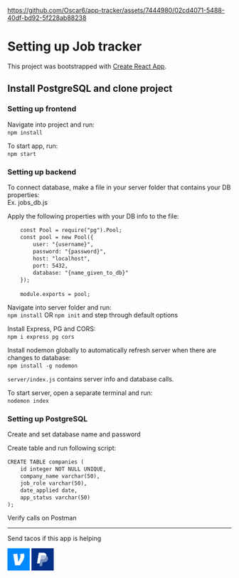 https://github.com/Oscar6/app-tracker/assets/7444980/02cd4071-5488-40df-bd92-5f228ab88238


# Setting up Job tracker

This project was bootstrapped with [Create React App](https://github.com/facebook/create-react-app).

## Install PostgreSQL and clone project


### Setting up frontend

Navigate into project and run:\
	`npm install`

To start app, run:\
	`npm start`


### Setting up backend

To connect database, make a file in your server folder that contains your DB properties:\
	Ex. jobs_db.js

Apply the following properties with your DB info to the file:

```
	const Pool = require("pg").Pool;
	const pool = new Pool({
		user: "{username}",
		password: "{password}",
		host: "localhost",
		port: 5432,
		database: "{name_given_to_db}"
	});

	module.exports = pool;
```

Navigate into server folder and run:\
	`npm install` OR `npm init` and step through default options

Install Express, PG and CORS:\
	`npm i express pg cors`

Install nodemon globally to automatically refresh server when there are changes to database:\
	`npm install -g nodemon`

`server/index.js` contains server info and database calls.

To start server, open a separate terminal and run:\
	`nodemon index`


### Setting up PostgreSQL

Create and set database name and password

Create table and run following script:

```
CREATE TABLE companies (
    id integer NOT NULL UNIQUE,
    company_name varchar(50),
    job_role varchar(50),
    date_applied date,
    app_status varchar(50)
);
```

Verify calls on Postman

****** ****** ****** ******
Send tacos if this app is helping


[<img alt="alt_text" width="50px" src="https://github.com/Oscar6/app-tracker/blob/main/public/images/venmo_Oscar-M.png?raw=true" />](https://account.venmo.com/u/Oscar-M) [<img alt="alt_text" width="50px" src="https://github.com/Oscar6/app-tracker/blob/main/public/images/paypal_dumbdumbdev.png?raw=true" />](https://www.paypal.me/dumbdumbdev)
